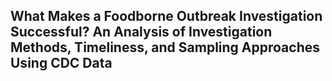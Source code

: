 ## What Makes a Foodborne Outbreak Investigation Successful? An Analysis of Investigation Methods, Timeliness, and Sampling Approaches Using CDC Data
